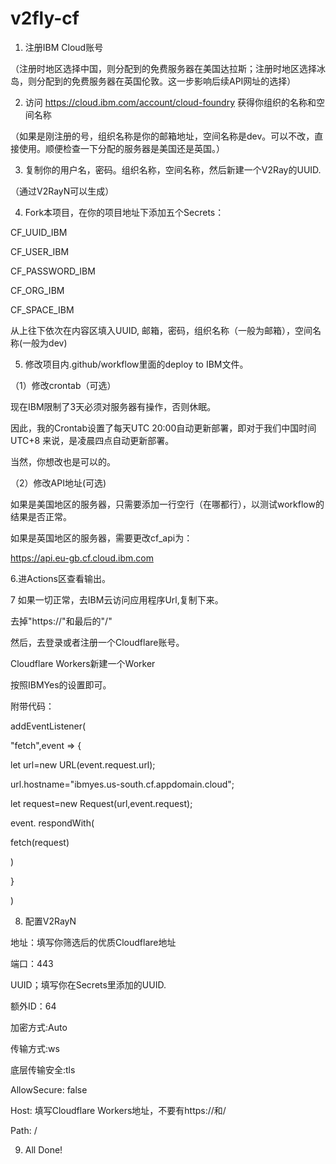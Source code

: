 # v2fly-cf

1. 注册IBM Cloud账号

（注册时地区选择中国，则分配到的免费服务器在美国达拉斯；注册时地区选择冰岛，则分配到的免费服务器在英国伦敦。这一步影响后续API网址的选择）

2. 访问 https://cloud.ibm.com/account/cloud-foundry    获得你组织的名称和空间名称

（如果是刚注册的号，组织名称是你的邮箱地址，空间名称是dev。可以不改，直接使用。顺便检查一下分配的服务器是美国还是英国。）

3. 复制你的用户名，密码。组织名称，空间名称，然后新建一个V2Ray的UUID. 

（通过V2RayN可以生成）

4. Fork本项目，在你的项目地址下添加五个Secrets：

CF_UUID_IBM

CF_USER_IBM

CF_PASSWORD_IBM

CF_ORG_IBM

CF_SPACE_IBM


从上往下依次在内容区填入UUID, 邮箱，密码，组织名称（一般为邮箱），空间名称(一般为dev)

5. 修改项目内.github/workflow里面的deploy to IBM文件。

（1）修改crontab（可选）

现在IBM限制了3天必须对服务器有操作，否则休眠。

因此，我的Crontab设置了每天UTC 20:00自动更新部署，即对于我们中国时间UTC+8 来说，是凌晨四点自动更新部署。

当然，你想改也是可以的。

（2）修改API地址(可选)

如果是美国地区的服务器，只需要添加一行空行（在哪都行），以测试workflow的结果是否正常。

如果是英国地区的服务器，需要更改cf_api为：

https://api.eu-gb.cf.cloud.ibm.com

6.进Actions区查看输出。

7 如果一切正常，去IBM云访问应用程序Url,复制下来。

去掉"https://"和最后的"/"

然后，去登录或者注册一个Cloudflare账号。

Cloudflare Workers新建一个Worker

按照IBMYes的设置即可。

附带代码：

addEventListener(

"fetch",event => {

let url=new URL(event.request.url);

url.hostname="ibmyes.us-south.cf.appdomain.cloud";

let request=new Request(url,event.request);

event. respondWith(

fetch(request)

)

}

)




8. 配置V2RayN

地址：填写你筛选后的优质Cloudflare地址

端口：443

UUID；填写你在Secrets里添加的UUID.

额外ID：64

加密方式:Auto

传输方式:ws

底层传输安全:tls

AllowSecure: false

Host: 填写Cloudflare Workers地址，不要有https://和/

Path: /



9. All Done!
